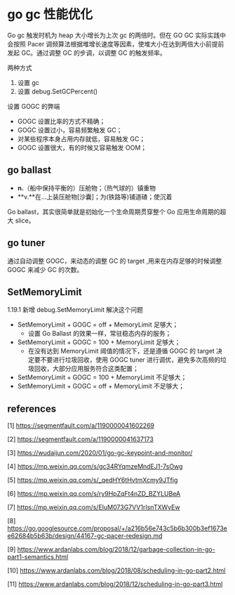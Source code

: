 # go gc 性能优化

Go gc 触发时机为 heap 大小增长为上次 gc 的两倍时。但在 GO GC 实际实践中会按照 Pacer 调频算法根据堆增长速度等因素，使堆大小在达到两倍大小前提前发起 GC。通过调整 GC 的步调，以调整 GC 的触发频率。

两种方式

1. 设置 gc
2. 设置 debug.SetGCPercent()

设置 GOGC 的弊端

- GOGC 设置比率的方式不精确；
- GOGC 设置过小，容易频繁触发 GC；
- 对某些程序本身占用内存就低，容易触发 GC；
- GOGC 设置很大，有的时候又容易触发 OOM；

## go ballast

- **n.**（船中保持平衡的）压舱物；（热气球的）镇重物
- **v.**在…上装压舱物[沙囊]；为(铁路等)铺道碴；使沉着

Go ballast，其实很简单就是初始化一个生命周期贯穿整个 Go 应用生命周期的超大 slice。

## go tuner

通过自动调整 GOGC，来动态的调整 GC 的 target ,用来在内存足够的时候调整 GOGC 来减少 GC 的次数。

## SetMemoryLimit

1.19.1 新增 debug.SetMemoryLimit 解决这个问题

- SetMemoryLimit + GOGC = off + MemoryLimit 足够大；
  - 设置 Go Ballast 的效果一样，常驻稳态内存的服务；
- SetMemoryLimit + GOGC = 100 + MemoryLimit 足够大；
  - 在没有达到 MemoryLimit 阈值的情况下，还是遵循 GOGC 的 target 决定要不要进行垃圾回收，使用 GOGC tuner 进行调优，避免多次高频的垃圾回收，大部分应用服务符合这类配置；
- SetMemoryLimit + GOGC = 100 + MemoryLimit 不足够大；
- SetMemoryLimit + GOGC = off + MemoryLimit 不足够大；

## references

[1] https://segmentfault.com/a/1190000041602269

[2] https://segmentfault.com/a/1190000041637173

[3] https://wudaijun.com/2020/01/go-gc-keypoint-and-monitor/

[4] https://mp.weixin.qq.com/s/gc34RYqmzeMndEJ1-7sOwg

[5] https://mp.weixin.qq.com/s/_qedHY6tHvtmXcmy9JTfig

[6] https://mp.weixin.qq.com/s/ry9HpZqFt4nZD_BZYLUBeA

[7] https://mp.weixin.qq.com/s/EIuM073G7VV1rIsnTXWyEw

[8] https://go.googlesource.com/proposal/+/a216b56e743c5b6b300b3ef1673ee62684b5b63b/design/44167-gc-pacer-redesign.md

[9] https://www.ardanlabs.com/blog/2018/12/garbage-collection-in-go-part1-semantics.html

[10] https://www.ardanlabs.com/blog/2018/08/scheduling-in-go-part2.html

[11] https://www.ardanlabs.com/blog/2018/12/scheduling-in-go-part3.html
